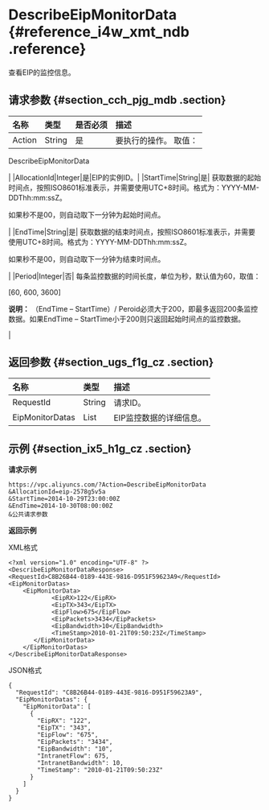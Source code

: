 # DescribeEipMonitorData {#reference_i4w_xmt_ndb .reference}

查看EIP的监控信息。

## 请求参数 {#section_cch_pjg_mdb .section}

|名称|类型|是否必须|描述|
|:-|:-|:---|:-|
|Action|String|是| 要执行的操作。 取值：

 DescribeEipMonitorData

 |
|AllocationId|Integer|是|EIP的实例ID。|
|StartTime|String|是| 获取数据的起始时间点，按照ISO8601标准表示，并需要使用UTC+8时间。格式为：YYYY-MM-DDThh:mm:ssZ。

 如果秒不是00，则自动取下一分钟为起始时间点。

 |
|EndTime|String|是| 获取数据的结束时间点，按照ISO8601标准表示，并需要使用UTC+8时间。格式为：YYYY-MM-DDThh:mm:ssZ。

 如果秒不是00，则自动取下一分钟为结束时间点。

 |
|Period|Integer|否| 每条监控数据的时间长度，单位为秒，默认值为60，取值：

 \[60, 600, 3600\]

 **说明：** （EndTime – StartTime）/ Peroid必须大于200，即最多返回200条监控数据。如果EndTime – StartTime小于200则只返回起始时间点的监控数据。

 |

## 返回参数 {#section_ugs_f1g_cz .section}

|名称|类型|描述|
|:-|:-|:-|
|RequestId|String|请求ID。|
|EipMonitorDatas|List|EIP监控数据的详细信息。|

## 示例 {#section_ix5_h1g_cz .section}

**请求示例**

``` {#createVPCpub}
https://vpc.aliyuncs.com/?Action=DescribeEipMonitorData
&AllocationId=eip-2578g5v5a
&StartTime=2014-10-29T23:00:00Z
&EndTime=2014-10-30T08:00:00Z
&公共请求参数
```

**返回示例**

XML格式

```
<?xml version="1.0" encoding="UTF-8" ?>
<DescribeEipMonitorDataResponse>
<RequestId>C8B26B44-0189-443E-9816-D951F59623A9</RequestId>
<EipMonitorDatas>
    <EipMonitorData>
            <EipRX>122</EipRX>
            <EipTX>343</EipTX>
            <EipFlow>675</EipFlow>
            <EipPackets>3434</EipPackets>
            <EipBandwidth>10</EipBandwidth>
            <TimeStamp>2010-01-21T09:50:23Z</TimeStamp>
       </EipMonitorData>
    </EipMonitorDatas>
</DescribeEipMonitorDataResponse>
```

JSON格式

```
{
  "RequestId": "C8B26B44-0189-443E-9816-D951F59623A9",
  "EipMonitorDatas": {
    "EipMonitorData": [
      {
        "EipRX": "122",
        "EipTX": "343",
        "EipFlow": "675",
        "EipPackets": "3434",
        "EipBandwidth": "10",
        "IntranetFlow": 675,
        "IntranetBandwidth": 10,
        "TimeStamp": "2010-01-21T09:50:23Z"
      }
    ]
  }
}
```

